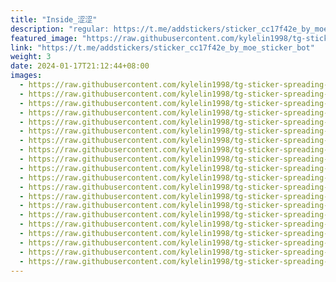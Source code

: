 ```yaml
---
title: "Inside_涩涩"
description: "regular: https://t.me/addstickers/sticker_cc17f42e_by_moe_sticker_bot"
featured_image: "https://raw.githubusercontent.com/kylelin1998/tg-sticker-spreading-worldwide-images/main/img/3c7b8d8c-9817-4df8-ba32-bbb39f5426c1.jpg"
link: "https://t.me/addstickers/sticker_cc17f42e_by_moe_sticker_bot"
weight: 3
date: 2024-01-17T21:12:44+08:00
images:
  - https://raw.githubusercontent.com/kylelin1998/tg-sticker-spreading-worldwide-images/main/img/3c7b8d8c-9817-4df8-ba32-bbb39f5426c1.jpg
  - https://raw.githubusercontent.com/kylelin1998/tg-sticker-spreading-worldwide-images/main/img/bfbd0891-b78c-4edf-a8bb-e11cbec8cc0f.jpg
  - https://raw.githubusercontent.com/kylelin1998/tg-sticker-spreading-worldwide-images/main/img/00999b55-10fb-42f4-addc-83f944814879.jpg
  - https://raw.githubusercontent.com/kylelin1998/tg-sticker-spreading-worldwide-images/main/img/e3139147-834c-4600-8e11-e1e119f33d09.jpg
  - https://raw.githubusercontent.com/kylelin1998/tg-sticker-spreading-worldwide-images/main/img/c36730d6-661e-4aac-8773-13bc2dfd504c.jpg
  - https://raw.githubusercontent.com/kylelin1998/tg-sticker-spreading-worldwide-images/main/img/c66a65da-2557-499f-b44b-742cddb917b7.jpg
  - https://raw.githubusercontent.com/kylelin1998/tg-sticker-spreading-worldwide-images/main/img/bffba548-d5a5-4452-9340-1a0ef40e2d4b.jpg
  - https://raw.githubusercontent.com/kylelin1998/tg-sticker-spreading-worldwide-images/main/img/de508f94-6ee7-47e2-bddc-77233d2c991e.jpg
  - https://raw.githubusercontent.com/kylelin1998/tg-sticker-spreading-worldwide-images/main/img/9e42d6bb-f292-401e-a717-4437b30d0879.jpg
  - https://raw.githubusercontent.com/kylelin1998/tg-sticker-spreading-worldwide-images/main/img/e24ad78d-e45b-4599-968f-49b65ae1cd25.jpg
  - https://raw.githubusercontent.com/kylelin1998/tg-sticker-spreading-worldwide-images/main/img/49b6579b-04c2-4e95-bc47-1370e156a0a3.jpg
  - https://raw.githubusercontent.com/kylelin1998/tg-sticker-spreading-worldwide-images/main/img/89084b57-6ad0-4008-8580-29d060b78db3.jpg
  - https://raw.githubusercontent.com/kylelin1998/tg-sticker-spreading-worldwide-images/main/img/678fe7a3-2f96-4bc2-bdec-0a7f7c30d919.jpg
  - https://raw.githubusercontent.com/kylelin1998/tg-sticker-spreading-worldwide-images/main/img/0a978775-813a-4287-a81b-dbca10dcfae8.jpg
  - https://raw.githubusercontent.com/kylelin1998/tg-sticker-spreading-worldwide-images/main/img/a79e251c-ba88-485f-aa09-55290b32f287.jpg
  - https://raw.githubusercontent.com/kylelin1998/tg-sticker-spreading-worldwide-images/main/img/798238e6-3c5d-4259-baa3-2bd37580e964.jpg
  - https://raw.githubusercontent.com/kylelin1998/tg-sticker-spreading-worldwide-images/main/img/efaa15b8-7ffa-4242-805c-8cc7215e8fd4.jpg
  - https://raw.githubusercontent.com/kylelin1998/tg-sticker-spreading-worldwide-images/main/img/9c49b955-1d5e-4125-87e2-2ae411cefc9f.jpg
  - https://raw.githubusercontent.com/kylelin1998/tg-sticker-spreading-worldwide-images/main/img/3d1a1c23-ac6b-4a23-aeb2-132be9cfc0e2.jpg
  - https://raw.githubusercontent.com/kylelin1998/tg-sticker-spreading-worldwide-images/main/img/0f15c83f-31e1-40c9-b471-251c62a627db.jpg
---
```

